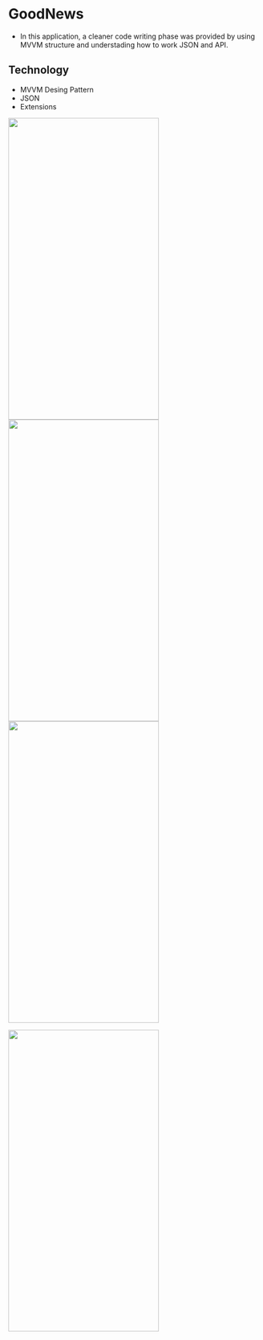 # GoodNews

- In this application, a cleaner code writing phase was provided by using MVVM structure and understading how to work JSON and API.

## Technology

-  MVVM Desing Pattern
-  JSON
-  Extensions

 <img src="https://user-images.githubusercontent.com/108834218/218786983-0951246f-f3fd-4034-b1a3-f1f983ab0b19.png" width="300" height="600">   <img src="https://user-images.githubusercontent.com/108834218/218785141-4cf75505-b068-4f3e-b431-aba07c0cc7de.png" width="300" height="600">  <img src="https://user-images.githubusercontent.com/108834218/218787492-93c32400-658f-4107-af9a-d27690f45582.png" width="300" height="600">


<img src="https://user-images.githubusercontent.com/108834218/218790527-64bdaa53-d34a-45ed-8201-a6cf8b3bccb2.gif" width="300" height="600">
